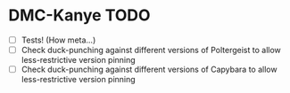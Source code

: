 # DMC-Kanye TODO

* [ ] Tests! (How meta...)
* [ ] Check duck-punching against different versions of Poltergeist to allow less-restrictive version pinning
* [ ] Check duck-punching against different versions of Capybara to allow less-restrictive version pinning
